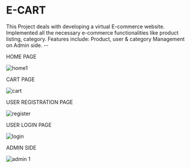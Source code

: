 # E-CART
This Project deals with developing a virtual E-commerce website.
Implemented all the necessary e-commerce functionalities like product listing, category.
Features include: Product, user & category Management on Admin side. -- 

HOME PAGE

![home1](https://user-images.githubusercontent.com/116171985/208979831-f3e66ae4-a50f-4266-831d-c03eae7f6fb4.JPG)


CART PAGE


![cart](https://user-images.githubusercontent.com/116171985/208979875-fb713a5c-b093-4adc-ba5b-9087910b5c4e.JPG)


USER REGISTRATION PAGE


![register](https://user-images.githubusercontent.com/116171985/208979904-7c8a8ef3-de0b-45d9-a325-180ece7db874.JPG)




USER LOGIN PAGE

![login](https://user-images.githubusercontent.com/116171985/208980052-dd336ff2-d1f8-456c-8f48-1028cd9ecc40.JPG)




ADMIN SIDE 



![admin 1](https://user-images.githubusercontent.com/116171985/208980123-2fcc4492-230a-4c71-bc24-40d4f4f301b8.JPG)
